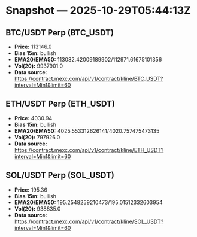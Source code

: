 # Snapshot — 2025-10-29T05:44:13Z

## BTC/USDT Perp (BTC_USDT)
- **Price:** 113146.0
- **Bias 15m:** bullish
- **EMA20/EMA50:** 113082.42009189902/112971.61675101356
- **Vol(20):** 9937901.0
- **Data source:** https://contract.mexc.com/api/v1/contract/kline/BTC_USDT?interval=Min1&limit=60

## ETH/USDT Perp (ETH_USDT)
- **Price:** 4030.94
- **Bias 15m:** bullish
- **EMA20/EMA50:** 4025.553312626141/4020.757475473135
- **Vol(20):** 797926.0
- **Data source:** https://contract.mexc.com/api/v1/contract/kline/ETH_USDT?interval=Min1&limit=60

## SOL/USDT Perp (SOL_USDT)
- **Price:** 195.36
- **Bias 15m:** bullish
- **EMA20/EMA50:** 195.2548259210473/195.01512332603954
- **Vol(20):** 938835.0
- **Data source:** https://contract.mexc.com/api/v1/contract/kline/SOL_USDT?interval=Min1&limit=60
